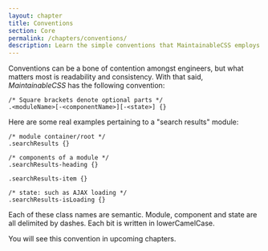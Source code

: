 ```yaml
---
layout: chapter
title: Conventions
section: Core
permalink: /chapters/conventions/
description: Learn the simple conventions that MaintainableCSS employs to write modules, components and state.
---
```


Conventions can be a bone of contention amongst engineers, but what matters most is readability and consistency. With that said, *MaintainableCSS* has the following convention:

	/* Square brackets denote optional parts */
	.<moduleName>[-<componentName>][-<state>] {}

Here are some real examples pertaining to a "search results" module:

	/* module container/root */
	.searchResults {}

	/* components of a module */
	.searchResults-heading {}

	.searchResults-item {}

	/* state: such as AJAX loading */
	.searchResults-isLoading {}

Each of these class names are semantic. Module, component and state are all delimited by dashes. Each bit is written in lowerCamelCase.

You will see this convention in upcoming chapters.